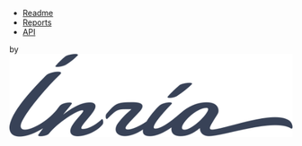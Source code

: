 * [Readme](README.md)
* [Reports](REPORTS.md)
* <a href="api/modules/jsonizer.html" style="background-image: var(--sidebar-nav-pagelink-background-image); background-position: var(--sidebar-nav-pagelink-background-position); padding: var(--sidebar-nav-pagelink-padding, var(--sidebar-nav-link-padding));">API</a>

by [![inria](inria_logo.svg "Inria")](https://inria.fr)
